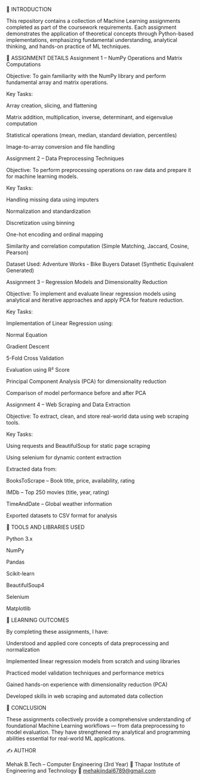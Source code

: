 📘 INTRODUCTION

This repository contains a collection of Machine Learning assignments completed as part of the coursework requirements.
Each assignment demonstrates the application of theoretical concepts through Python-based implementations, emphasizing fundamental understanding, analytical thinking, and hands-on practice of ML techniques.

📂 ASSIGNMENT DETAILS
Assignment 1 – NumPy Operations and Matrix Computations

Objective:
To gain familiarity with the NumPy library and perform fundamental array and matrix operations.

Key Tasks:

Array creation, slicing, and flattening

Matrix addition, multiplication, inverse, determinant, and eigenvalue computation

Statistical operations (mean, median, standard deviation, percentiles)

Image-to-array conversion and file handling

Assignment 2 – Data Preprocessing Techniques

Objective:
To perform preprocessing operations on raw data and prepare it for machine learning models.

Key Tasks:

Handling missing data using imputers

Normalization and standardization

Discretization using binning

One-hot encoding and ordinal mapping

Similarity and correlation computation (Simple Matching, Jaccard, Cosine, Pearson)

Dataset Used:
Adventure Works - Bike Buyers Dataset (Synthetic Equivalent Generated)

Assignment 3 – Regression Models and Dimensionality Reduction

Objective:
To implement and evaluate linear regression models using analytical and iterative approaches and apply PCA for feature reduction.

Key Tasks:

Implementation of Linear Regression using:

Normal Equation

Gradient Descent

5-Fold Cross Validation

Evaluation using R² Score

Principal Component Analysis (PCA) for dimensionality reduction

Comparison of model performance before and after PCA

Assignment 4 – Web Scraping and Data Extraction

Objective:
To extract, clean, and store real-world data using web scraping tools.

Key Tasks:

Using requests and BeautifulSoup for static page scraping

Using selenium for dynamic content extraction

Extracted data from:

BooksToScrape – Book title, price, availability, rating

IMDb – Top 250 movies (title, year, rating)

TimeAndDate – Global weather information

Exported datasets to CSV format for analysis

🧩 TOOLS AND LIBRARIES USED

Python 3.x

NumPy

Pandas

Scikit-learn

BeautifulSoup4

Selenium

Matplotlib

🧠 LEARNING OUTCOMES

By completing these assignments, I have:

Understood and applied core concepts of data preprocessing and normalization

Implemented linear regression models from scratch and using libraries

Practiced model validation techniques and performance metrics

Gained hands-on experience with dimensionality reduction (PCA)

Developed skills in web scraping and automated data collection

🧾 CONCLUSION

These assignments collectively provide a comprehensive understanding of foundational Machine Learning workflows — from data preprocessing to model evaluation.
They have strengthened my analytical and programming abilities essential for real-world ML applications.

✍️ AUTHOR

Mehak 
B.Tech – Computer Engineering (3rd Year)
📍 Thapar Institute of Engineering and Technology
📧 mehakjindal6789@gmail.com

